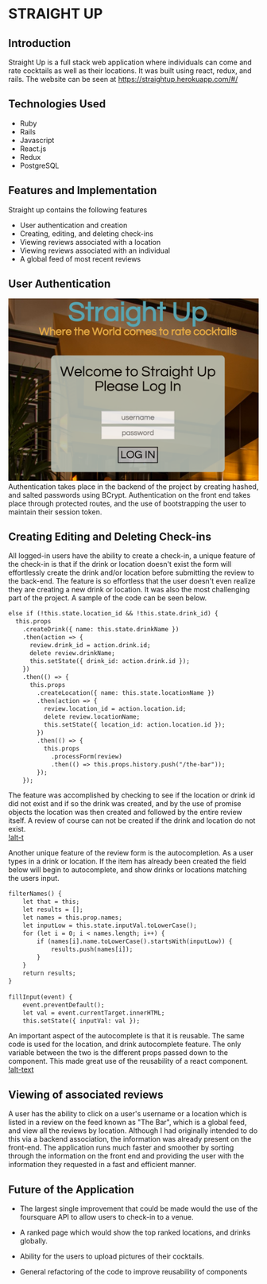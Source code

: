 # STRAIGHT UP


## Introduction
Straight Up is a full stack web application where individuals can come and rate cocktails as well as their locations. It was built using react, redux, and rails. The website can be seen at <https://straightup.herokuapp.com/#/>

## Technologies Used
* Ruby
* Rails
* Javascript
* React.js
* Redux
* PostgreSQL


## Features and Implementation
 Straight up contains the following features
 * User authentication and creation
 * Creating, editing, and deleting check-ins
 * Viewing reviews associated with a location
 * Viewing reviews associated with an individual
 * A global feed of most recent reviews

## User Authentication    
 ![alt](https://github.com/JSkeets/StraightUp/blob/master/Screen%20Shot%202017-09-29%20at%203.00.12%20PM.png)
  Authentication takes place in the backend of the project by creating hashed, and salted passwords using BCrypt. Authentication on the front end takes place through protected routes, and the use of bootstrapping the user to maintain their session token.

## Creating Editing and Deleting Check-ins
  All logged-in users have the ability to create a check-in, a unique feature of the check-in is that if the drink or location doesn't exist the form will effortlessly create the drink and/or location before submitting the review to the back-end. The feature is so effortless that the user doesn't even realize they are creating a new drink or location. It was also the most challenging part of the project. A sample of the code can be seen below.

    else if (!this.state.location_id && !this.state.drink_id) {
      this.props
        .createDrink({ name: this.state.drinkName })
        .then(action => {
          review.drink_id = action.drink.id;
          delete review.drinkName;
          this.setState({ drink_id: action.drink.id });
        })
        .then(() => {
          this.props
            .createLocation({ name: this.state.locationName })
            .then(action => {
              review.location_id = action.location.id;
              delete review.locationName;
              this.setState({ location_id: action.location.id });
            })
            .then(() => {
              this.props
                .processForm(review)
                .then(() => this.props.history.push("/the-bar"));
            });
        });

  The feature was accomplished by checking to see if the location or drink id did not exist and if so the drink was created, and by the use of promise objects the location was then created and followed by the entire review itself. A review of course can not be created if the drink and location do not exist.    
 [!alt-t](https://github.com/JSkeets/StraightUp/blob/master/Screen%20Shot%202017-09-29%20at%202.53.35%20PM.png)

  Another unique feature of the review form is the autocompletion. As a user types in a drink or location. If the item has already been created the field below will begin to autocomplete, and show drinks or locations matching the users input.

    filterNames() {
  		let that = this;
  		let results = [];
  		let names = this.prop.names;
  		let inputLow = this.state.inputVal.toLowerCase();
  		for (let i = 0; i < names.length; i++) {
  			if (names[i].name.toLowerCase().startsWith(inputLow)) {
  				results.push(names[i]);
  			}
  		}
  		return results;
  	}

	fillInput(event) {
		event.preventDefault();
		let val = event.currentTarget.innerHTML;
		this.setState({ inputVal: val });

  An important aspect of the autocomplete is that it is reusable. The same code is used for the location, and drink autocomplete feature. The only variable between the two is the different props passed down to the component. This made great use of the reusability of a react component.
 [!alt-text](https://github.com/JSkeets/StraightUp/blob/master/Screen%20Shot%202017-09-29%20at%202.53.48%20PM.png)

## Viewing of associated reviews
  A user has the ability to click on a user's username or a location which is listed in a review on the feed known as "The Bar", which is a global feed, and view all the reviews by location. Although I had originally intended to do this via a backend association, the information was already present on the front-end. The application runs much faster and smoother by sorting through the information on the front end and providing the user with the information they requested in a fast and efficient manner.


## Future of the Application
 * The largest single improvement that could be made would the use of the foursquare API to allow users to check-in to a venue.

 * A ranked page which would show the top ranked locations, and drinks globally.

 * Ability for the users to upload pictures of their cocktails.

 * General refactoring of the code to improve reusability of components
